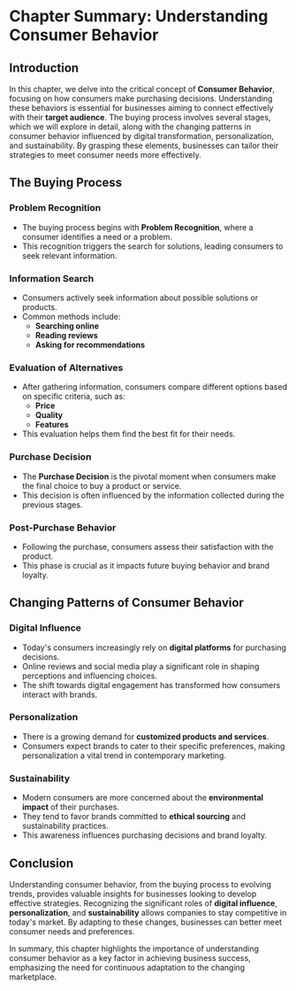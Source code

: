 # Chapter Summary: Understanding Consumer Behavior

## Introduction

In this chapter, we delve into the critical concept of **Consumer Behavior**, focusing on how consumers make purchasing decisions. Understanding these behaviors is essential for businesses aiming to connect effectively with their **target audience**. The buying process involves several stages, which we will explore in detail, along with the changing patterns in consumer behavior influenced by digital transformation, personalization, and sustainability. By grasping these elements, businesses can tailor their strategies to meet consumer needs more effectively.

## The Buying Process

### Problem Recognition
- The buying process begins with **Problem Recognition**, where a consumer identifies a need or a problem.
- This recognition triggers the search for solutions, leading consumers to seek relevant information.

### Information Search
- Consumers actively seek information about possible solutions or products.
- Common methods include:
  - **Searching online**
  - **Reading reviews**
  - **Asking for recommendations**

### Evaluation of Alternatives
- After gathering information, consumers compare different options based on specific criteria, such as:
  - **Price**
  - **Quality**
  - **Features**
- This evaluation helps them find the best fit for their needs.

### Purchase Decision
- The **Purchase Decision** is the pivotal moment when consumers make the final choice to buy a product or service.
- This decision is often influenced by the information collected during the previous stages.

### Post-Purchase Behavior
- Following the purchase, consumers assess their satisfaction with the product.
- This phase is crucial as it impacts future buying behavior and brand loyalty.

## Changing Patterns of Consumer Behavior

### Digital Influence
- Today's consumers increasingly rely on **digital platforms** for purchasing decisions.
- Online reviews and social media play a significant role in shaping perceptions and influencing choices.
- The shift towards digital engagement has transformed how consumers interact with brands.

### Personalization
- There is a growing demand for **customized products and services**.
- Consumers expect brands to cater to their specific preferences, making personalization a vital trend in contemporary marketing.

### Sustainability
- Modern consumers are more concerned about the **environmental impact** of their purchases.
- They tend to favor brands committed to **ethical sourcing** and sustainability practices.
- This awareness influences purchasing decisions and brand loyalty.

## Conclusion

Understanding consumer behavior, from the buying process to evolving trends, provides valuable insights for businesses looking to develop effective strategies. Recognizing the significant roles of **digital influence**, **personalization**, and **sustainability** allows companies to stay competitive in today's market. By adapting to these changes, businesses can better meet consumer needs and preferences.

In summary, this chapter highlights the importance of understanding consumer behavior as a key factor in achieving business success, emphasizing the need for continuous adaptation to the changing marketplace.